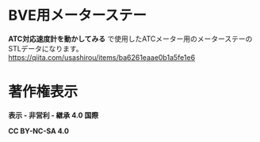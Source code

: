 # BVE用メーターステー
__ATC対応速度計を動かしてみる__ で使用したATCメーター用のメーターステーのSTLデータになります。
https://qiita.com/usashirou/items/ba6261eaae0b1a5fe1e6

# 著作権表示
__表示 - 非営利 - 継承 4.0 国際__

__CC BY-NC-SA 4.0__
